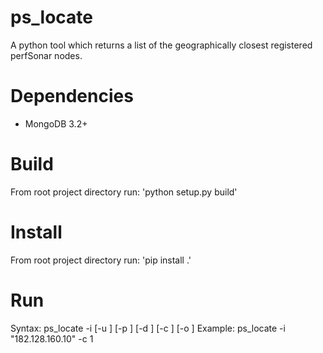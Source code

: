 # ps_locate
A python tool which returns a list of the geographically closest registered perfSonar nodes.

# Dependencies
- MongoDB 3.2+

# Build
From root project directory run:
	'python setup.py build'

# Install
From root project directory run:
	'pip install .'

# Run
Syntax: ps_locate -i <IP Address> [-u <db url>] [-p <port>] [-d <db name>] [-c <host count>] [-o <output file>]
Example: ps_locate -i "182.128.160.10" -c 1
